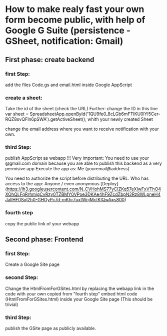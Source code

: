 # How to make realy fast your own form become public, with help of Google G Suite (persistence - GSheet, notification: Gmail)

## First phase: create backend

### first Step:
add the files Code.gs and email.html inside Google AppScript

### create a sheet:
Take the id of the sheet (check the URL)
Further:
change the ID in this line
  var sheet = SpreadsheetApp.openById('1QU9fe0_8cLGb6mFTIKU0lYl5Cer-RQZ8svQFln6pSWA').getActiveSheet();
 whith your newly created Sheet

 
change the email address where you want to receive notification with your own.

### third Step:
publish AppScript as webapp 
!!! Very important: You need to use your @gmail.com domain because you are able to publish this backend as a very permisive app
Execute the app as:
Me (youremail@address)

You need to authorize the script before distributing the URL.
Who has access to the app:
Anyone / even anonymous
[Deploy] (https://lh3.googleusercontent.com/N_CVHohMS77yCIZKq57eXlwFxVThO4XOhQLFqRrhmigCvRzy0TZBMY0VPoe3DKAe4hF9ZcdZbpN2Rz8WLpneH4JallHF0Sql2h0-GHOyPc7d-mKhr7uxtWnjMctKlQwA=s800)

### fourth step
copy the public link of your webapp


## Second phase: Frontend

### first Step:
Create a Google Site page

### second Step:
Change the HtmlFromForGSites.html by replacing the webapp link in the code with your own copied from "fourth step"
embed html code (HtmlFromForGSites.html) inside your Google Site page (This should be trivial)

### third Step:
publish the GSite page as publicly available. 
